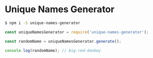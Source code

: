 # Unique Names Generator

```sh
$ npm i -S unique-names-generator
```

```js
const uniqueNamesGenerator = require('unique-names-generator');

const randomName = uniqueNamesGenerator.generate();

console.log(randomName); // big-red-donkey
```
